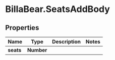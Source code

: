 # BillaBear.SeatsAddBody

## Properties
Name | Type | Description | Notes
------------ | ------------- | ------------- | -------------
**seats** | **Number** |  | 
